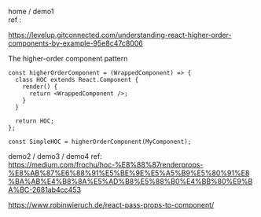 
home / demo1  
ref :  

https://levelup.gitconnected.com/understanding-react-higher-order-components-by-example-95e8c47c8006

The higher-order component pattern
```
const higherOrderComponent = (WrappedComponent) => {
  class HOC extends React.Component {
    render() {
      return <WrappedComponent />;
    }
  }
    
  return HOC;
};
```

```
const SimpleHOC = higherOrderComponent(MyComponent);
```


demo2 / demo3  / demo4
ref:  
https://medium.com/frochu/hoc-%E8%88%87renderprops-%E8%AB%87%E6%88%91%E5%BE%9E%E5%A5%B9%E5%80%91%E8%BA%AB%E4%B8%8A%E5%AD%B8%E5%88%B0%E4%BB%80%E9%BA%BC-2681ab4cc453

https://www.robinwieruch.de/react-pass-props-to-component/